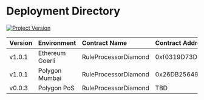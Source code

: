 # Deployment Directory
[![Project Version][version-image]][version-url]

| Version | Environment     | Contract Name        | Contract Address |
| :--- |:----------------|:---------------------| :--- | 
| v1.0.1 | Ethereum Goerli | RuleProcessorDiamond | 0xf0319D73Db76b7B594D5Fd659bbE03502D97816E
| v1.0.1 | Polygon Mumbai  | RuleProcessorDiamond | 0x26DB256496aCc3cAC7F4D7254F8f96A947AFaaAf
| v0.0.3 | Polygon PoS     | RuleProcessorDiamond | TBD
<!-- These are the header links -->

[version-image]: https://img.shields.io/badge/Version-1.2.1-brightgreen?style=for-the-badge&logo=appveyor
[version-url]: https://github.com/thrackle-io/Tron